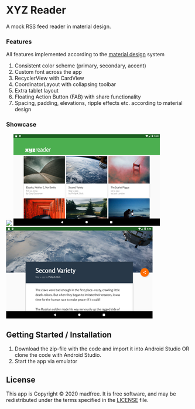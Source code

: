 # XYZ Reader

A mock RSS feed reader in material design.

### Features

All features implemented according to the [material design](https://material.io/) system

1. Consistent color scheme (primary, secondary, accent)
2. Custom font across the app
3. RecyclerView with CardView
4. CoordinatorLayout with collapsing toolbar
5. Extra tablet layout
6. Floating Action Button (FAB) with share functionality
5. Spacing, padding, elevations, ripple effects etc. according to material design

### Showcase

<img src=/screenshots/phone.gif width="400">

<img src=/screenshots/tablet_1.png width="400">
<img src=/screenshots/tablet_2.png width="400">

## Getting Started / Installation 

1. Download the zip-file with the code and import it into Android Studio OR clone the code with Android Studio.
2. Start the app via emulator

## License

This app is Copyright © 2020 madfree. It is free software, and may be redistributed under the terms specified in the [LICENSE](/LICENSE) file.